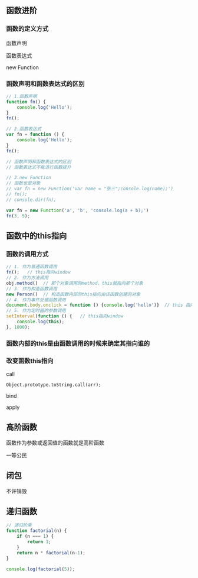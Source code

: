 ## 函数进阶

### 函数的定义方式

函数声明

函数表达式

new Function

### 函数声明和函数表达式的区别

```js
// 1.函数声明
function fn() {
    console.log('Hello');
}
fn();

// 2.函数表达式
var fn = function () {
    console.log('Hello');
}
fn();

// 函数声明和函数表达式的区别
// 函数表达式不能进行函数提升

// 3.new Function
// 函数也是对象
// var fn = new Function('var name = "张三";console.log(name);')
// fn();
// console.dir(fn);

var fn = new Function('a', 'b', 'console.log(a + b);')
fn(3, 5);
```



## 函数中的this指向

### 函数的调用方式

```js
// 1. 作为普通函数调用
fn();   // this指向window
// 2. 作为方法调用
obj.method()  // 那个对象调用的method，this就指向那个对象
// 3. 作为构造函数调用
new Person()  // 构造函数内部的this指向由该函数创建的对象
// 4. 作为事件处理函数调用
document.body.onclick = function () {console.log('hello')}  // this 指向触发该时间的对象
// 5. 作为定时器的参数调用
setInterval(function () {   // this指向window
    console.log(this);
}, 1000);  
```

### 函数内部的this是由函数调用的时候来确定其指向谁的

### 改变函数this指向

call

`Object.prototype.toString.call(arr);`

bind

apply

##  高阶函数

函数作为参数或返回值的函数就是高阶函数

一等公民

## 闭包

不许销毁

## 递归函数

```js
// 递归阶乘
function factorial(n) {
    if (n === 1) {
        return 1;
    }
    return n * factorial(n-1);
}

console.log(factorial(5));
```











